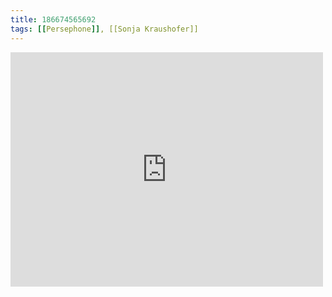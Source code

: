 ```yaml
---
title: 186674565692
tags: [[Persephone]], [[Sonja Kraushofer]]
---
```

<iframe allow="accelerometer; autoplay; clipboard-write; encrypted-media; gyroscope; picture-in-picture" allowfullscreen="" frameborder="0" height="375" id="youtube_iframe" src="https://www.youtube.com/embed/8AyC8nBFPiY?feature=oembed&amp;enablejsapi=1&amp;origin=https://safe.txmblr.com&amp;wmode=opaque" width="500"></iframe>